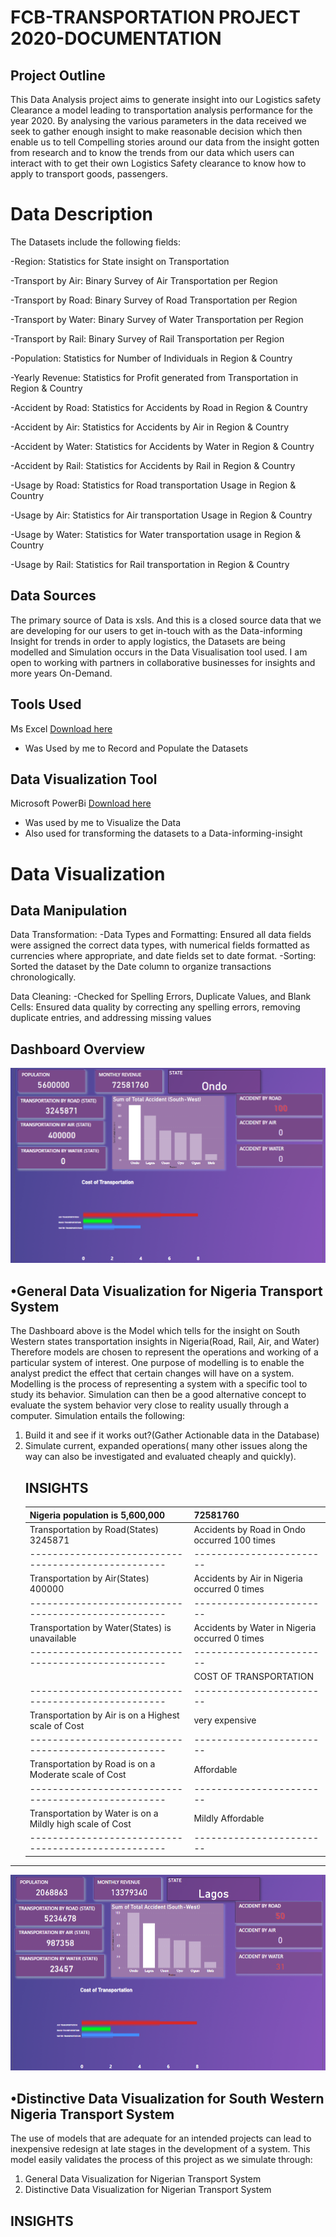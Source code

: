 # FCB-TRANSPORTATION PROJECT 2020-DOCUMENTATION
## Project Outline 
This Data Analysis project aims to generate insight into our Logistics safety Clearance a model leading to transportation analysis performance for the year 2020. By analysing the various parameters in the data received we seek to gather enough insight to make reasonable decision which then enable us to tell Compelling stories around our data from the insight gotten from research and to know the trends from our data which users can interact with to get their own Logistics Safety clearance to know how to apply to transport goods, passengers.
# Data Description
The Datasets include the following fields:

-Region: Statistics for State insight on Transportation  

-Transport by Air: Binary Survey of Air Transportation per Region

-Transport by Road: Binary Survey of Road Transportation per Region

-Transport by Water: Binary Survey of Water Transportation per Region

-Transport by Rail: Binary Survey of Rail Transportation per Region

-Population: Statistics for Number of Individuals in Region & Country

-Yearly Revenue: Statistics for Profit generated from Transportation in Region & Country

-Accident by Road: Statistics for Accidents by Road in Region & Country

-Accident by Air: Statistics for Accidents by Air in Region & Country

-Accident by Water: Statistics for Accidents by Water in Region & Country

-Accident by Rail: Statistics for Accidents by Rail in Region & Country

-Usage by Road: Statistics for Road transportation Usage in Region & Country

-Usage by Air: Statistics for Air transportation Usage in Region & Country

-Usage by Water: Statistics for Water transportation usage in Region & Country

-Usage by Rail: Statistics for Rail transportation in Region & Country



## Data Sources
The primary source of Data is xsls. And this is a closed source data that we are developing for our users to get in-touch with as the Data-informing Insight for trends in order to apply logistics, the Datasets are being modelled and Simulation occurs in the Data Visualisation tool used. I am open to working with partners in collaborative businesses for insights and more years On-Demand.

## Tools Used
Ms Excel [Download here](www.microsoft.com) 
- Was Used by me to Record and Populate the Datasets
## Data Visualization Tool
Microsoft PowerBi [Download here](www.microsoft.com/en-us/power-platform/products/power-bi)
- Was used by me to Visualize the Data
- Also used for transforming the datasets to a Data-informing-insight
 
# Data Visualization 
## Data Manipulation
Data Transformation:
-Data Types and Formatting: Ensured all data fields were assigned the correct data types, with numerical fields formatted as currencies where appropriate, and date fields set to date format.
-Sorting: Sorted the dataset by the Date column to organize transactions chronologically.

 Data Cleaning: 
-Checked for Spelling Errors, Duplicate Values, and Blank Cells: Ensured data quality by correcting any spelling errors, removing duplicate entries, and addressing missing values

## Dashboard Overview
![](pic1.PNG)
## •General Data Visualization for Nigeria Transport System  
The Dashboard above is the Model which tells for the insight on South Western states transportation insights in Nigeria(Road, Rail, Air, and Water) Therefore models are chosen to represent the operations and working of a particular system of interest. One purpose of modelling is to enable the analyst predict the effect that certain changes will have on a system. Modelling is the process of representing a system with a specific tool to study its behavior. Simulation can then be a good alternative concept to evaluate the system behavior very close to reality usually through a computer. Simulation entails the following:
1. Build it and see if it works out?(Gather Actionable data in the Database)
2. Simulate current, expanded operations( many other issues along the way can also be investigated and evaluated cheaply and quickly).
   ## INSIGHTS
    |Nigeria population is 5,600,000 |72581760                       |
   |---------------------------------------------------|------------------------|
     | Transportation by Road(States) 3245871  | Accidents by Road in Ondo occurred 100 times
     |---------------------------------------------------|------------------------|
    | Transportation by Air(States) 400000 |  Accidents by Air in Nigeria occurred 0 times
   |---------------------------------------------------|------------------------|
   | Transportation by Water(States) is unavailable |  Accidents by Water in Nigeria occurred 0 times
   |---------------------------------------------------|------------------------|
          | COST OF TRANSPORTATION | COST OF TRANSPORTATION
   |---------------------------------------------------|------------------------|
     | Transportation by Air is on a Highest scale of Cost |  very expensive
   |---------------------------------------------------|------------------------|
    | Transportation by Road is on a Moderate scale of Cost |  Affordable
   |---------------------------------------------------|------------------------|
    | Transportation by Water is on a Mildly high scale of Cost |  Mildly Affordable
   |---------------------------------------------------|------------------------|
  ---
![](pic1.1.PNG)
## •Distinctive Data Visualization for South Western Nigeria Transport System  
The use of models that are adequate for an intended projects can lead to inexpensive redesign at late stages in the development of a system.
This model easily validates the process of this project as we simulate through:
1. General Data Visualization for Nigerian Transport System
2. Distinctive Data Visualization for Nigerian Transport System  

 ## INSIGHTS
   


